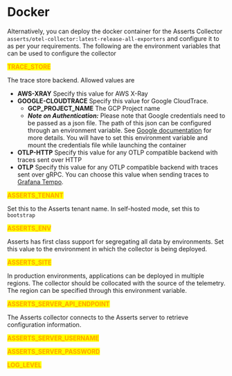 # Docker

Alternatively, you can deploy the docker container for the Asserts Collector `asserts/otel-collector:latest-release-all-exporters` and configure it to as per your requirements. The following are the environment variables that can be used to configure the collector

<mark style="color:orange;">**TRACE\_STORE**</mark>&#x20;

The trace store backend. Allowed values are&#x20;

* **AWS-XRAY**  Specify this value for AWS X-Ray
* **GOOGLE-CLOUDTRACE** Specify this value for Google CloudTrace.&#x20;
  * **GCP\_PROJECT\_NAME** The GCP Project name
  * _**Note on Authentication:**_ Please note that Google credentials need to be passed as a json file. The path of this json can be configured through an environment variable. See [Google documentation](https://cloud.google.com/docs/authentication/application-default-credentials#GAC) for more details. You will have to set this environment variable and mount the credentials file while launching the container
* **OTLP-HTTP** Specify this value for any OTLP compatible backend with traces sent over HTTP
* **OTLP** Specify this value for any OTLP compatible backend with traces sent over gRPC. You can choose this value when sending traces to [Grafana Tempo](../../trace-store-integration/grafana-tempo.md).

<mark style="color:orange;">**ASSERTS\_TENANT**</mark>

Set this to the Asserts tenant name. In self-hosted mode, set this to `bootstrap`

<mark style="color:orange;">**ASSERTS\_ENV**</mark>

Asserts has first class support for segregating all data by environments. Set this value to the environment in which the collector is being deployed.

<mark style="color:orange;">**ASSERTS\_SITE**</mark>

In production environments, applications can be deployed in multiple regions. The collector should be collocated with the source of the telemetry. The region can be specified through this environment variable.

<mark style="color:orange;">**ASSERTS\_SERVER\_API\_ENDPOINT**</mark>

The Asserts collector connects to the Asserts server to retrieve configuration information.

<mark style="color:orange;">**ASSERTS\_SERVER\_USERNAME**</mark>

<mark style="color:orange;">**ASSERTS\_SERVER\_PASSWORD**</mark>

<mark style="color:orange;">**LOG\_LEVEL**</mark>

